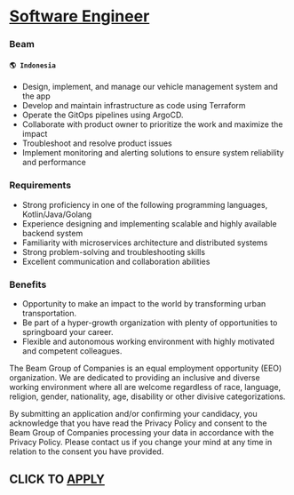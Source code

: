 # [Software Engineer](https://www.remotewlb.com/apply/software-engineer-61509)  
### Beam  
#### `🌎 Indonesia`  

  * Design, implement, and manage our vehicle management system and the app
  * Develop and maintain infrastructure as code using Terraform
  * Operate the GitOps pipelines using ArgoCD.
  * Collaborate with product owner to prioritize the work and maximize the impact
  * Troubleshoot and resolve product issues
  * Implement monitoring and alerting solutions to ensure system reliability and performance

### Requirements

  * Strong proficiency in one of the following programming languages, Kotlin/Java/Golang
  * Experience designing and implementing scalable and highly available backend system
  * Familiarity with microservices architecture and distributed systems
  * Strong problem-solving and troubleshooting skills
  * Excellent communication and collaboration abilities

### Benefits

  * Opportunity to make an impact to the world by transforming urban transportation.
  * Be part of a hyper-growth organization with plenty of opportunities to springboard your career.
  * Flexible and autonomous working environment with highly motivated and competent colleagues.

The Beam Group of Companies is an equal employment opportunity (EEO) organization. We are dedicated to providing an inclusive and diverse working environment where all are welcome regardless of race, language, religion, gender, nationality, age, disability or other divisive categorizations.

By submitting an application and/or confirming your candidacy, you acknowledge that you have read the Privacy Policy and consent to the Beam Group of Companies processing your data in accordance with the Privacy Policy. Please contact us if you change your mind at any time in relation to the consent you have provided.

  
## CLICK TO [APPLY](https://www.remotewlb.com/apply/software-engineer-61509)


